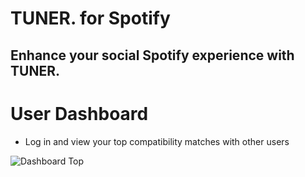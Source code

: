 TUNER. for Spotify
==================
## Enhance your social Spotify experience with TUNER.

# User Dashboard
* Log in and view your top compatibility matches with other users

![Dashboard Top](https://ibb.co/ciKALw)
